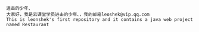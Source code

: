     进击的少年、
    大家好，我是云课堂学员进击的少年、，我的邮箱leoshek@vip.qq.com
    This is leonshek's first repository and it contains a java web project named Restaurant
